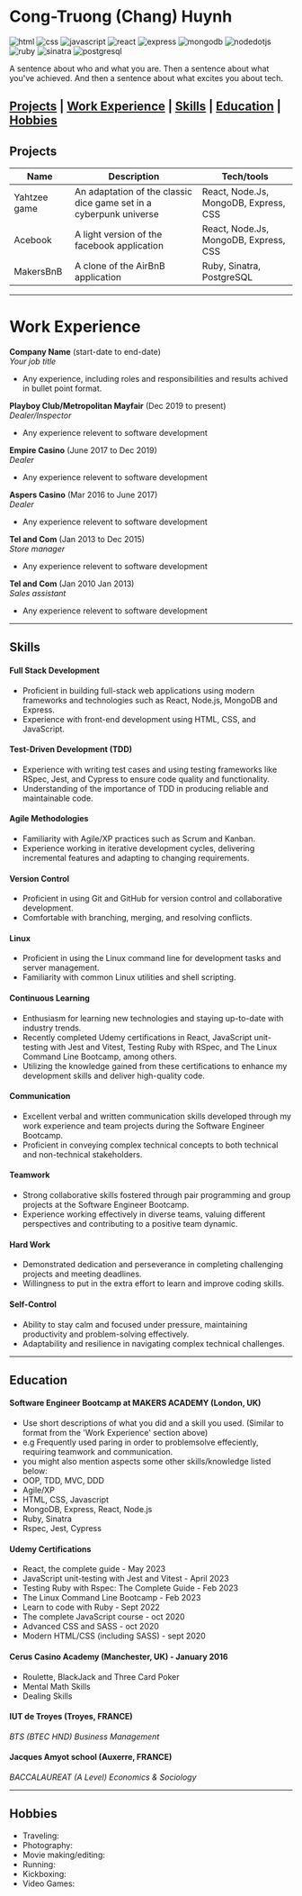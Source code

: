 # Cong-Truong (Chang) Huynh

![html](https://img.shields.io/badge/HTML-orange?style=for-the-badge&logoColor=white&logo=html5)
![css](https://img.shields.io/badge/CSS-blue?style=for-the-badge&logoColor=white&logo=css3)
![javascript](https://img.shields.io/badge/JAVASCRIPT-yellow?style=for-the-badge&logoColor=white&logo=javascript)
![react](https://img.shields.io/badge/REACT-blue?style=for-the-badge&logoColor=white&logo=react)
![express](https://img.shields.io/badge/EXPRESS-orange?style=for-the-badge&logoColor=white&logo=express)
![mongodb](https://img.shields.io/badge/MONGODB-brightgreen?style=for-the-badge&logoColor=white&logo=mongodb)
![nodedotjs](https://img.shields.io/badge/NODE.JS-green?style=for-the-badge&logoColor=white&logo=nodedotjs)
![ruby](https://img.shields.io/badge/RUBY-red?style=for-the-badge&logoColor=white&logo=ruby)
![sinatra](https://img.shields.io/badge/SINATRA-grey?style=for-the-badge&logoColor=white&logo=rubysinatra)
![postgresql](https://img.shields.io/badge/POSTGRESQL-blue?style=for-the-badge&logoColor=white&logo=postgresql)

A sentence about who and what you are. Then a sentence about what you've achieved. And then a sentence about what excites you about tech.

[Projects](#projects) | [Work Experience](#work-experience) | [Skills](#skills) | [Education](#education) | [Hobbies](#hobbies)
---

## Projects

| Name                         | Description | Tech/tools |
| ---------------------------- | ------------ | ------------------------------------- |
| Yahtzee game | An adaptation of the classic dice game set in a cyberpunk universe | React, Node.Js, MongoDB, Express, CSS |
| Acebook | A light version of the facebook application  | React, Node.Js, MongoDB, Express, CSS |
| MakersBnB | A clone of the AirBnB application | Ruby, Sinatra, PostgreSQL |

---

# Work Experience

**Company Name** (start-date to end-date)  
_Your job title_
- Any experience, including roles and responsibilities and results achived in bullet point format.

**Playboy Club/Metropolitan Mayfair** (Dec 2019 to present)  
_Dealer/Inspector_
- Any experience relevent to software development

**Empire Casino** (June 2017 to Dec 2019)  
_Dealer_
- Any experience relevent to software development

**Aspers Casino** (Mar 2016 to June 2017)  
_Dealer_
- Any experience relevent to software development
 
**Tel and Com** (Jan 2013 to Dec 2015)  
_Store manager_
- Any experience relevent to software development

**Tel and Com** (Jan 2010 Jan 2013)  
_Sales assistant_
- Any experience relevent to software development

---

## Skills

#### Full Stack Development
- Proficient in building full-stack web applications using modern frameworks and technologies such as React, Node.js, MongoDB and Express.
- Experience with front-end development using HTML, CSS, and JavaScript.

#### Test-Driven Development (TDD)
- Experience with writing test cases and using testing frameworks like RSpec, Jest, and Cypress to ensure code quality and functionality.
- Understanding of the importance of TDD in producing reliable and maintainable code.

#### Agile Methodologies
- Familiarity with Agile/XP practices such as Scrum and Kanban.
- Experience working in iterative development cycles, delivering incremental features and adapting to changing requirements.

#### Version Control
- Proficient in using Git and GitHub for version control and collaborative development.
- Comfortable with branching, merging, and resolving conflicts.

#### Linux
- Proficient in using the Linux command line for development tasks and server management.
- Familiarity with common Linux utilities and shell scripting.

#### Continuous Learning
- Enthusiasm for learning new technologies and staying up-to-date with industry trends.
- Recently completed Udemy certifications in React, JavaScript unit-testing with Jest and Vitest, Testing Ruby with RSpec, and The Linux Command Line Bootcamp, among others.
- Utilizing the knowledge gained from these certifications to enhance my development skills and deliver high-quality code.

#### Communication
- Excellent verbal and written communication skills developed through my work experience and team projects during the Software Engineer Bootcamp.
- Proficient in conveying complex technical concepts to both technical and non-technical stakeholders.

#### Teamwork
- Strong collaborative skills fostered through pair programming and group projects at the Software Engineer Bootcamp.
- Experience working effectively in diverse teams, valuing different perspectives and contributing to a positive team dynamic.

#### Hard Work
- Demonstrated dedication and perseverance in completing challenging projects and meeting deadlines.
- Willingness to put in the extra effort to learn and improve coding skills.

#### Self-Control
- Ability to stay calm and focused under pressure, maintaining productivity and problem-solving effectively.
- Adaptability and resilience in navigating complex technical challenges.


---

## Education

#### Software Engineer Bootcamp at MAKERS ACADEMY (London, UK)
- Use short descriptions of what you did and a skill you used. (Similar to format from the 'Work Experience' section above)
- e.g Frequently used paring in order to problemsolve effeciently, requiring teamwork and communication.
- you might also mention aspects some other skills/knowledge listed below: 
- OOP, TDD, MVC, DDD
- Agile/XP
- HTML, CSS, Javascript
- MongoDB, Express, React, Node.js
- Ruby, Sinatra
- Rspec, Jest, Cypress

#### Udemy Certifications
- React, the complete guide - May 2023
- JavaScript unit-testing with Jest and Vitest - April 2023
- Testing Ruby with Rspec: The Complete Guide - Feb 2023
- The Linux Command Line Bootcamp - Feb 2023
- Learn to code with Ruby - Sept 2022
- The complete JavaScript course - oct 2020
- Advanced CSS and SASS - oct 2020
- Modern HTML/CSS (including SASS) - sept 2020

#### Cerus Casino Academy (Manchester, UK) - January 2016
- Roulette, BlackJack and Three Card Poker
- Mental Math Skills
- Dealing Skills

#### IUT de Troyes (Troyes, FRANCE)
_BTS (BTEC HND) Business Management_

#### Jacques Amyot school (Auxerre, FRANCE)
_BACCALAUREAT (A Level) Economics & Sociology_

---

## Hobbies

- Traveling:
- Photography: 
- Movie making/editing:
- Running:
- Kickboxing:
- Video Games: 
